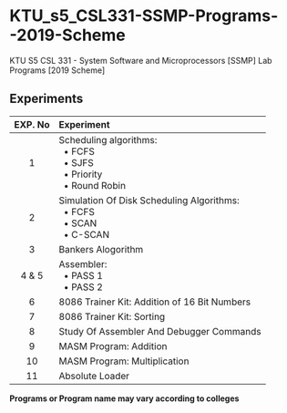 # KTU_s5_CSL331-SSMP-Programs--2019-Scheme

KTU S5 CSL 331 - System Software and Microprocessors [SSMP] Lab Programs [2019 Scheme]

## Experiments

| EXP. No | Experiment |
|:-----:|:---------------------------|
| 1 | Scheduling algorithms: <br> &nbsp; • FCFS <br> &nbsp; • SJFS <br> &nbsp; • Priority <br> &nbsp; • Round Robin |
| 2 | Simulation Of Disk Scheduling Algorithms: <br> &nbsp; • FCFS <br> &nbsp; • SCAN <br> &nbsp; • C-SCAN |
| 3 | Bankers Alogorithm |
| 4 & 5 | Assembler: <br> &nbsp; • PASS 1 <br> &nbsp; • PASS 2 |
| 6 | 8086 Trainer Kit: Addition of 16 Bit Numbers|
| 7 | 8086 Trainer Kit: Sorting |
| 8 | Study Of Assembler And Debugger Commands |
| 9 | MASM Program: Addition |
| 10 | MASM Program: Multiplication |
| 11 | Absolute Loader |

**Programs or Program name may vary according to colleges**
